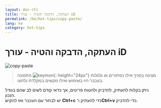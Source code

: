 ```yaml
---
layout: doc-rtl
title: העתקה, הדבקה והטיה - עורך iD
permalink: /he/hot-tips/copy-paste/
lang: he
category: hot-tips
---
```


העתקה, הדבקה והטיה - עורך iD
============

![copy-paste][]

> התמונה ![keymon]{: height="24px"} מציגה בפניך אילו כפתורים או גלגלות בעכבר היו בשימוש ואילו מקשים במקלדת נלחצו.  

ניתן בקלות להעתיק, להדביק ולהטות פריטים, אך כדאי קודם לשים לב שהם בגודל הנכון.  
יש לבחור עם העכבר ואז להקיש **Ctrl+c** כדי להעתיק ו־**Ctrl+v** כדי להדביק.  

[copy-paste]:/images/hot-tips/copy-paste.gif
[keymon]:/images/hot-tips/keymon.png
